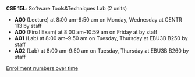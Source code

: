 **CSE 15L**: Software Tools&Techniques Lab (2 units)

- **A00** (Lecture) at 8:00 am–9:50 am on Monday, Wednesday at CENTR 113 by staff
- **A00** (Final Exam) at 8:00 am–10:59 am on Friday at   by staff
- **A01** (Lab) at 8:00 am–9:50 am on Tuesday, Thursday at EBU3B B250 by staff
- **A02** (Lab) at 8:00 am–9:50 am on Tuesday, Thursday at EBU3B B260 by staff

[Enrollment numbers over time](./CSE15L.tsv)
